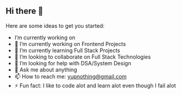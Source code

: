 ## Hi there 👋

Here are some ideas to get you started:

-  I’m currently working on 
- 🔭 I’m currently working on Frontend Projects
- 🌱 I’m currently learning Full Stack Projects
- 👯 I’m looking to collaborate on Full Stack Technologies
- 🤔 I’m looking for help with DSA/System Design 
- 💬 Ask me about anything
- 📫 How to reach me: yupnothing@gmail.com
- ⚡ Fun fact: I like to code alot and learn alot even though I fail alot
